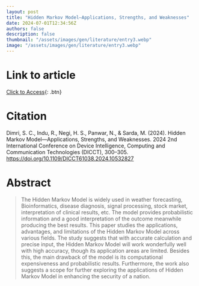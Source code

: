 ```yaml
---
layout: post
title: "Hidden Markov Model—Applications, Strengths, and Weaknesses"
date: 2024-07-01T12:34:56Z
authors: false
description: false
thumbnail: "/assets/images/gen/literature/entry3.webp"
image: "/assets/images/gen/literature/entry3.webp"
---
```

# Link to article
[Click to Access](https://doi.org/10.1109/DICCT61038.2024.10532827){: .btn}

# Citation
Dimri, S. C., Indu, R., Negi, H. S., Panwar, N., & Sarda, M. (2024). Hidden Markov Model—Applications, Strengths, and Weaknesses. 2024 2nd International Conference on Device Intelligence, Computing and Communication Technologies (DICCT), 300–305. https://doi.org/10.1109/DICCT61038.2024.10532827

# Abstract
 > The Hidden Markov Model is widely used in weather forecasting, Bioinformatics, disease diagnosis, signal processing, stock market, interpretation of clinical results, etc. The model provides probabilistic information and a good interpretation of the outcome meanwhile producing the best results. This paper studies the applications, advantages, and limitations of the Hidden Markov Model across various fields. The study suggests that with accurate calculation and precise input, the Hidden Markov Model will work wonderfully well with high accuracy, though its application areas are limited. Besides this, the main drawback of the model is its computational expensiveness and probabilistic results. Furthermore, the work also suggests a scope for further exploring the applications of Hidden Markov Model in enhancing the security of a nation.